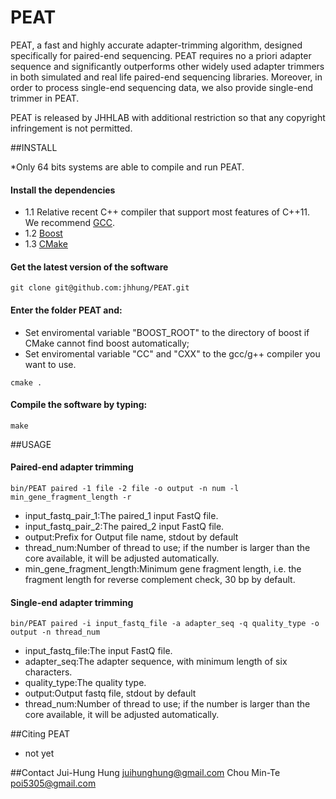 PEAT
=========
PEAT, a fast and highly accurate adapter-trimming algorithm, designed specifically for paired-end sequencing. PEAT requires no a priori adapter sequence and significantly outperforms other widely used adapter trimmers in both simulated and real life paired-end sequencing libraries. Moreover, in order to process single-end sequencing data, we also provide single-end trimmer in PEAT.

PEAT is released by JHHLAB with additional restriction so that any copyright infringement is not permitted.

##INSTALL

*Only 64 bits systems are able to compile and run PEAT. 

#### Install the dependencies

- 1.1 Relative recent C++ compiler that support most features of C++11. We recommend [GCC](http://gcc.gnu.org/).
- 1.2 [Boost](http://www.boost.org/users/download/)
- 1.3 [CMake](http://www.cmake.org/)

#### Get the latest version of the software

```
git clone git@github.com:jhhung/PEAT.git
```

#### Enter the folder PEAT and:

- Set enviromental variable "BOOST_ROOT" to the directory of boost if CMake cannot find boost automatically;
- Set enviromental variable "CC" and "CXX" to the gcc/g++ compiler you want to use.	

```
cmake .
```
   
	
#### Compile the software by typing:

```
make
```

##USAGE

#### Paired-end adapter trimming

```
bin/PEAT paired -1 file -2 file -o output -n num -l min_gene_fragment_length -r 
```

- input_fastq_pair_1:The paired_1 input FastQ file.
- input_fastq_pair_2:The paired_2 input FastQ file.
- output:Prefix for Output file name, stdout by default
- thread_num:Number of thread to use; if the number is larger than the core available, it will be adjusted automatically.
- min_gene_fragment_length:Minimum gene fragment length, i.e. the fragment length for reverse complement check, 30 bp by default.


#### Single-end adapter trimming

```
bin/PEAT paired -i input_fastq_file -a adapter_seq -q quality_type -o output -n thread_num
```

- input_fastq_file:The input FastQ file.
- adapter_seq:The adapter sequence, with minimum length of six characters.
- quality_type:The quality type.
- output:Output fastq file, stdout by default
- thread_num:Number of thread to use; if the number is larger than the core available, it will be adjusted automatically.

##Citing PEAT
* not yet

##Contact
	Jui-Hung Hung <juihunghung@gmail.com>
	Chou Min-Te <poi5305@gmail.com>
